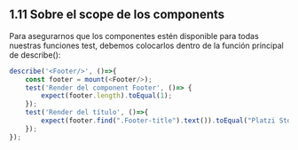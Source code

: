 ## 1.11 Sobre el scope de los components

Para asegurarnos que los componentes estén disponible para todas
nuestras funciones test, debemos colocarlos dentro de la función
principal de describe():

``` javascript
describe('<Footer/>', ()=>{
    const footer = mount(<Footer/>);
    test('Render del component Footer', ()=> {
        expect(footer.length).toEqual(1);
    });
    test('Render del título', ()=>{
        expect(footer.find(".Footer-title").text()).toEqual("Platzi Store")
    });
});
```

